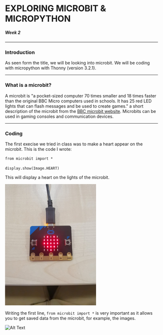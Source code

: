 # EXPLORING MICROBIT & MICROPYTHON
##### Week 2
***
### Introduction
As seen form the title, we will be looking into microbit. We will be coding with micropython with Thonny 
(version 3.2.1).
***
### What is a microbit?
A microbit is "a pocket-sized computer 70 times smaller and 18 times faster than the original BBC Micro computers used in schools. It has 25 red LED lights that can flash messages and be used to create games." a short description of the microbit from the [BBC microbit website](https://support.microbit.org/support/solutions/articles/19000013983-what-is-a-micro-bit-).
Microbits can be used in gaming consoles and communication devices.
***
### Coding
The first execise we tried in class was to make a heart appear on the microbit.
This is the code I wrote:
```
from microbit import *

display.show(Image.HEART)
```
This will display a heart on the lights of the microbit.

<img src="https://github.com/hamtamSP/JAV2/blob/master/Jeren/WhatsApp%20Image%202019-11-09%20at%205.24.56%20PM.jpeg" width ="300">

Writing the first line, `from microbit import *` is very important as it allows you to get saved data from the microbit, for example, the images.

![Alt Text](https://media.giphy.com/media/elDFvIPaydy3pKCcGt/giphy.gif)
